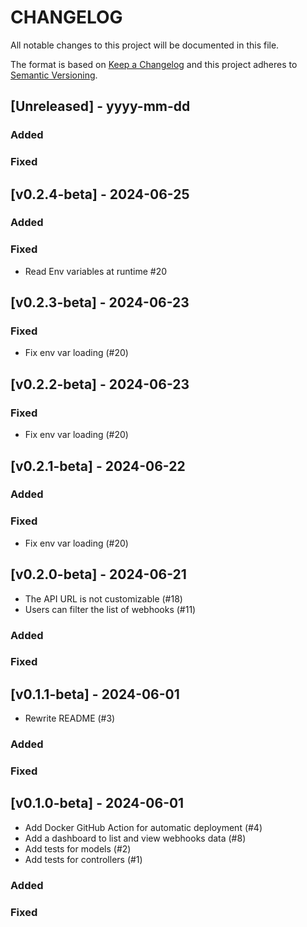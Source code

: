 # CHANGELOG

All notable changes to this project will be documented in this file.

The format is based on [Keep a Changelog](http://keepachangelog.com/)
and this project adheres to [Semantic Versioning](http://semver.org/).

## [Unreleased] - yyyy-mm-dd

### Added

### Fixed


## [v0.2.4-beta] - 2024-06-25

### Added

### Fixed

- Read Env variables at runtime #20

## [v0.2.3-beta] - 2024-06-23

### Fixed

- Fix env var loading (#20)

## [v0.2.2-beta] - 2024-06-23

### Fixed

- Fix env var loading (#20)

## [v0.2.1-beta] - 2024-06-22

### Added

### Fixed

- Fix env var loading (#20)

## [v0.2.0-beta] - 2024-06-21

- The API URL is not customizable (#18)
- Users can filter the list of webhooks (#11)

### Added

### Fixed

## [v0.1.1-beta] - 2024-06-01

- Rewrite README (#3)

### Added

### Fixed

## [v0.1.0-beta] - 2024-06-01

- Add Docker GitHub Action for automatic deployment (#4)
- Add a dashboard to list and view webhooks data (#8)
- Add tests for models (#2)
- Add tests for controllers (#1)

### Added

### Fixed